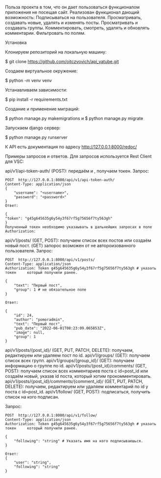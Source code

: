 Польза проекта в том, что он дает пользоваться функционалом приложения не посещая сайт.
Реализован функционал дающий возможность:
    Подписываться на пользователя.
    Просматривать, создавать новые, удалять и изменять посты.
    Просматривать и создавать группы.
    Комментировать, смотреть, удалять и обновлять комментарии.
    Фильтровать по полям.

Установка

Клонируем репозиторий на локальную машину:

$ git clone https://github.com/oitczvovich/api_yatube.git

Создаем виртуальное окружение:

$ python -m venv venv

Устанавливаем зависимости:

$ pip install -r requirements.txt

Создание и применение миграций:

$ python manage.py makemigrations и $ python manage.py migrate

Запускаем django сервер:

$ python manage.py runserver

К API есть документация по адресу http://127.0.0.1:8000/redoc/

Примеры запросов и ответов. 
Для запросов используется Rest Client для VSC:

api/v1/api-token-auth/ (POST): передаём <username> и <password>, получаем токен.
    Запрос:

    POST  http://127.0.0.1:8000/api/v1/api-token-auth/
    Content-Type: application/json
    {
        "username": "<username>",
        "password": "<password>"
    }
    Ответ:

    {
    "token": "g45g645635g6y54y3f67rf5g75656f7ty563gh"
    }
    Полученный токен необходимо указаывать в дальнейших запросах в поле Authorization: 

api/v1/posts/ (GET, POST): получаем список всех постов или создаём новый пост.
    (GET) запорос возможен от не автороизованного пользователя.
    Запрос:

    POST  http://127.0.0.1:8000/api/v1/posts/
    Content-Type: application/json
    Authorization: Token g45g645635g6y54y3f67rf5g75656f7ty563gh # указать токен     который получили ранее.

    {
        "text": "Первый пост",
        "group": 1 # не обязательное поле
    }

    Ответ: 

    {
        "id": 24,
        "author": "pomoradmin",
        "text": "Первый пост",
        "pub_date": "2022-06-01T08:23:09.065853Z",
        "image": null,
        "group": 1
    }

api/v1/posts/{post_id}/ (GET, PUT, PATCH, DELETE): получаем, редактируем или удаляем пост по id.
api/v1/groups/ (GET): получаем список всех групп.
api/v1/groups/{group_id}/ (GET): получаем информацию о группе по id.
api/v1/posts/{post_id}/comments/ (GET, POST): получаем список всех комментариев поста с id=post_id или создаём новый, указав id поста, который хотим прокомментировать.
api/v1/posts/{post_id}/comments/{comment_id}/ (GET, PUT, PATCH, DELETE): получаем, редактируем или удаляем комментарий по id у поста с id=post_id.
api/v1/follow/ (GET, POST):
подписаться, получить список на кого подписан.

Запрос:

    POST  http://127.0.0.1:8000/api/v1/follow/
    Content-Type: application/json
    Authorization: Token g45g645635g6y54y3f67rf5g75656f7ty563gh # указать токен     который получили ранее.

    {
        "following": "string" # Указать имя на кого подписываешься. 
    }   

    Ответ: 
    {
        "user": "string",
        "following": "string"
    }
